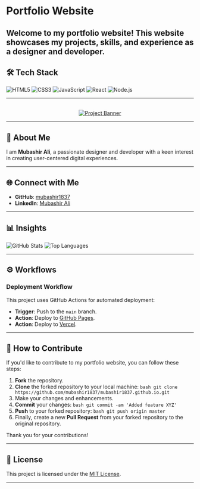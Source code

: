 # Portfolio Website

Welcome to my portfolio website! This website showcases my projects, skills, and experience as a designer and developer.
---

## 🛠️ Tech Stack
![HTML5](https://img.shields.io/badge/-HTML5-E34F26?logo=html5&logoColor=white)
![CSS3](https://img.shields.io/badge/-CSS3-1572B6?logo=css3&logoColor=white)
![JavaScript](https://img.shields.io/badge/-JavaScript-F7DF1E?logo=javascript&logoColor=black)
![React](https://img.shields.io/badge/-React-61DAFB?logo=react&logoColor=black)
![Node.js](https://img.shields.io/badge/-Node.js-339933?logo=node.js&logoColor=white)

---


<div align="center">
    <br />
        <a href="https://mubashir-a.vercel.app" target="_blank">
            <img src="./img/porfolio.gif" alt="Project Banner">
        </a>
    <br />
</div>

---

## 🚀 About Me
I am **Mubashir Ali**, a passionate designer and developer with a keen interest in creating user-centered digital experiences.

---


## 🌐 Connect with Me
- **GitHub**: [mubashir1837](http://github.com/mubashir1837/)
- **LinkedIn**: [Mubashir Ali](https://linkedin.com/in/mubashirali3)

---

## 📊 Insights
![GitHub Stats](https://github-readme-stats.vercel.app/api?username=mubashir1837&show_icons=true&theme=radical)
![Top Languages](https://github-readme-stats.vercel.app/api/top-langs/?username=mubashir1837&layout=compact&theme=radical)

---

## ⚙️ Workflows
### Deployment Workflow
This project uses GitHub Actions for automated deployment:
- **Trigger**: Push to the `main` branch.
- **Action**: Deploy to [GitHub Pages](https://pages.github.com/).
- **Action**: Deploy to [Vercel](https://vercel.com/).

---

## 🤝 How to Contribute
If you'd like to contribute to my portfolio website, you can follow these steps:

1. **Fork** the repository.
2. **Clone** the forked repository to your local machine:
        ```bash
        git clone https://github.com/mubashir1837/mubashir1837.github.io.git
        ```
3. Make your changes and enhancements.
4. **Commit** your changes:
        ```bash
        git commit -am 'Added feature XYZ'
        ```
5. **Push** to your forked repository:
        ```bash
        git push origin master
        ```
6. Finally, create a new **Pull Request** from your forked repository to the original repository.

Thank you for your contributions!

---

## 📜 License
This project is licensed under the [MIT License](LICENSE).

---
